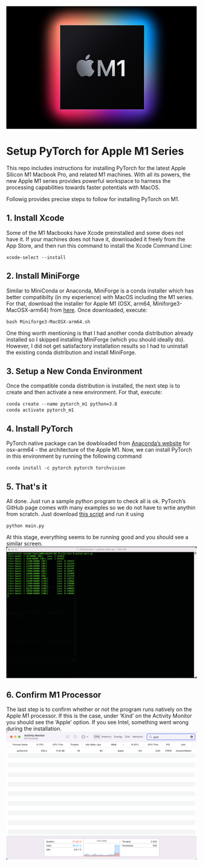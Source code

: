 <img src="Apple_new-m1-chip.jpg">

# Setup PyTorch for Apple M1 Series
This repo includes instructions for installing PyTorch for the latest Apple Silicon M1 Macbook Pro, and related M1 machines. With all its powers, the new Apple M1 series provides powerful workspace to harness the processing capabilities towards faster potentials with MacOS.



Followig provides precise steps to follow for installing PyTorch on M1.

## 1. Install Xcode
Some of the M1 Macbooks have Xcode preinstalled and some does not have it. If your machines does not have it, downloaded it freely from the App Store, and then run this command to install the Xcode Command Line:

```
xcode-select --install
```

## 2. Install MiniForge
Similar to MiniConda or Anaconda, MiniForge is a conda installer which has better compatibilty (in my experience) with MacOS including the M1 series. For that, download the installer for Apple M1 (OSX, arm64, Miniforge3-MacOSX-arm64) from [here](https://github.com/conda-forge/miniforge). Once downloaded, execute: 
```
bash Miniforge3-MacOSX-arm64.sh
```
One thing worth mentioning is that I had another conda distribution already installed so I skipped installing MiniForge (which you should ideally do). However, I did not get satisfactory installation results so I had to uninstall the existing conda distribution and install MiniForge.

## 3. Setup a New Conda Environment
Once the compatible conda distribution is installed, the next step is to create and then activate a new environment. For that, execute:
```
conda create --name pytorch_m1 python=3.8
conda activate pytorch_m1
```
## 4. Install PyTorch
PyTorch native package can be dowbloaded from [Anaconda’s website](https://anaconda.org/search?q=pytorch) for osx-arm64 - the architecture of the Apple M1.
Now, we can install PyTorch in this environment by running the following command
```
conda install -c pytorch pytorch torchvision
```

## 5. That's it
All done. Just run a sample python program to check all is ok. PyTorch’s GitHub page comes with many examples so we do not have to wrtie anythin from scratch. Just download [this script](https://github.com/pytorch/examples/blob/main/mnist/main.py) and run it using
```
python main.py
```
At this stage, everything seems to be running good and you should see a similar screen.
<img src="PyTorchRunningM1.png">

## 6. Confirm M1 Processor
The last step is to confirm whether or not the program runs natively on the Apple M1 processor. If this is the case, under ‘Kind’ on the Activity Monitor you should see the ‘Apple’ option. If you see Intel, something went wrong during the installation.
<img src="act_monitor.png">

